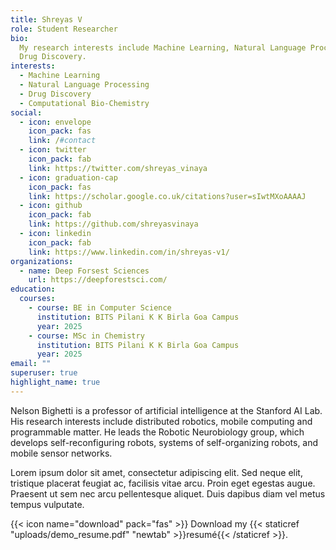 ```yaml
---
title: Shreyas V
role: Student Researcher
bio:
  My research interests include Machine Learning, Natural Language Processing and
  Drug Discovery.
interests:
  - Machine Learning
  - Natural Language Processing
  - Drug Discovery
  - Computational Bio-Chemistry
social:
  - icon: envelope
    icon_pack: fas
    link: /#contact
  - icon: twitter
    icon_pack: fab
    link: https://twitter.com/shreyas_vinaya
  - icon: graduation-cap
    icon_pack: fas
    link: https://scholar.google.co.uk/citations?user=sIwtMXoAAAAJ
  - icon: github
    icon_pack: fab
    link: https://github.com/shreyasvinaya
  - icon: linkedin
    icon_pack: fab
    link: https://www.linkedin.com/in/shreyas-v1/
organizations:
  - name: Deep Forsest Sciences
    url: https://deepforestsci.com/
education:
  courses:
    - course: BE in Computer Science
      institution: BITS Pilani K K Birla Goa Campus
      year: 2025
    - course: MSc in Chemistry
      institution: BITS Pilani K K Birla Goa Campus
      year: 2025
email: ""
superuser: true
highlight_name: true
---
```


Nelson Bighetti is a professor of artificial intelligence at the Stanford AI Lab. His research interests include distributed robotics, mobile computing and programmable matter. He leads the Robotic Neurobiology group, which develops self-reconfiguring robots, systems of self-organizing robots, and mobile sensor networks.

Lorem ipsum dolor sit amet, consectetur adipiscing elit. Sed neque elit, tristique placerat feugiat ac, facilisis vitae arcu. Proin eget egestas augue. Praesent ut sem nec arcu pellentesque aliquet. Duis dapibus diam vel metus tempus vulputate.

{{< icon name="download" pack="fas" >}} Download my {{< staticref "uploads/demo_resume.pdf" "newtab" >}}resumé{{< /staticref >}}.

